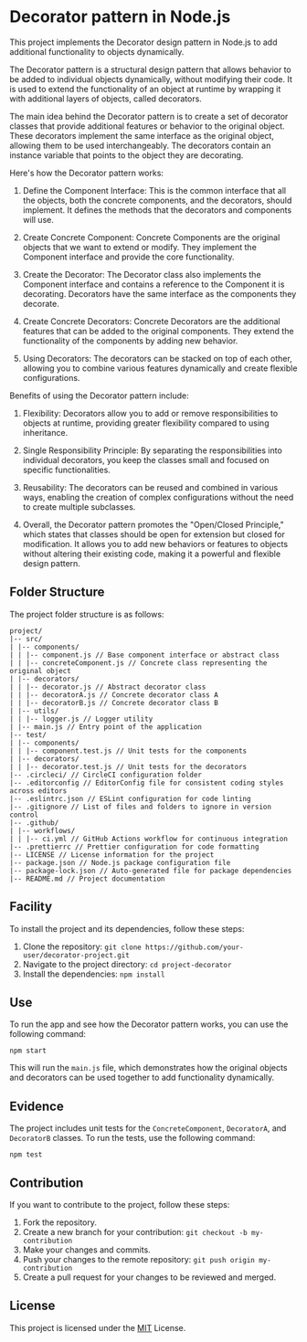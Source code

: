 # Decorator pattern in Node.js

This project implements the Decorator design pattern in Node.js to add additional functionality to objects dynamically.

The Decorator pattern is a structural design pattern that allows behavior to be added to individual objects dynamically, without modifying their code. It is used to extend the functionality of an object at runtime by wrapping it with additional layers of objects, called decorators.

The main idea behind the Decorator pattern is to create a set of decorator classes that provide additional features or behavior to the original object. These decorators implement the same interface as the original object, allowing them to be used interchangeably. The decorators contain an instance variable that points to the object they are decorating.

Here's how the Decorator pattern works:

1. Define the Component Interface: This is the common interface that all the objects, both the concrete components, and the decorators, should implement. It defines the methods that the decorators and components will use.

2. Create Concrete Component: Concrete Components are the original objects that we want to extend or modify. They implement the Component interface and provide the core functionality.

3. Create the Decorator: The Decorator class also implements the Component interface and contains a reference to the Component it is decorating. Decorators have the same interface as the components they decorate.

4. Create Concrete Decorators: Concrete Decorators are the additional features that can be added to the original components. They extend the functionality of the components by adding new behavior.

5. Using Decorators: The decorators can be stacked on top of each other, allowing you to combine various features dynamically and create flexible configurations.

Benefits of using the Decorator pattern include:

1. Flexibility: Decorators allow you to add or remove responsibilities to objects at runtime, providing greater flexibility compared to using inheritance.

2. Single Responsibility Principle: By separating the responsibilities into individual decorators, you keep the classes small and focused on specific functionalities.

3. Reusability: The decorators can be reused and combined in various ways, enabling the creation of complex configurations without the need to create multiple subclasses.

4. Overall, the Decorator pattern promotes the "Open/Closed Principle," which states that classes should be open for extension but closed for modification. It allows you to add new behaviors or features to objects without altering their existing code, making it a powerful and flexible design pattern.

## Folder Structure

The project folder structure is as follows:
```
project/
|-- src/
| |-- components/
| | |-- component.js // Base component interface or abstract class
| | |-- concreteComponent.js // Concrete class representing the original object
| |-- decorators/
| | |-- decorator.js // Abstract decorator class
| | |-- decoratorA.js // Concrete decorator class A
| | |-- decoratorB.js // Concrete decorator class B
| |-- utils/
| | |-- logger.js // Logger utility
| |-- main.js // Entry point of the application
|-- test/
| |-- components/
| | |-- component.test.js // Unit tests for the components
| |-- decorators/
| | |-- decorator.test.js // Unit tests for the decorators
|-- .circleci/ // CircleCI configuration folder
|-- .editorconfig // EditorConfig file for consistent coding styles across editors
|-- .eslintrc.json // ESLint configuration for code linting
|-- .gitignore // List of files and folders to ignore in version control
|-- .github/
| |-- workflows/
| | |-- ci.yml // GitHub Actions workflow for continuous integration
|-- .prettierrc // Prettier configuration for code formatting
|-- LICENSE // License information for the project
|-- package.json // Node.js package configuration file
|-- package-lock.json // Auto-generated file for package dependencies
|-- README.md // Project documentation

```

## Facility

To install the project and its dependencies, follow these steps:

1. Clone the repository: `git clone https://github.com/your-user/decorator-project.git`
2. Navigate to the project directory: `cd project-decorator`
3. Install the dependencies: `npm install`

## Use

To run the app and see how the Decorator pattern works, you can use the following command:
```
npm start
```

This will run the `main.js` file, which demonstrates how the original objects and decorators can be used together to add functionality dynamically.

## Evidence

The project includes unit tests for the `ConcreteComponent`, `DecoratorA`, and `DecoratorB` classes. To run the tests, use the following command:
```
npm test
```

## Contribution

If you want to contribute to the project, follow these steps:

1. Fork the repository.
2. Create a new branch for your contribution: `git checkout -b my-contribution`
3. Make your changes and commits.
4. Push your changes to the remote repository: `git push origin my-contribution`
5. Create a pull request for your changes to be reviewed and merged.

## License

This project is licensed under the [MIT](LICENSE) License.
